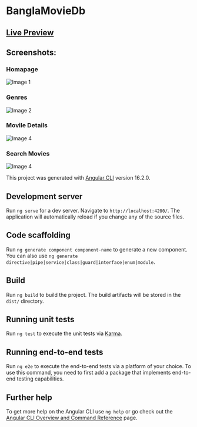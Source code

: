 # BanglaMovieDb

## [Live Preview](https://bangla-movie-db.netlify.app/)


## Screenshots: 
### Homapage
![Image 1](https://i.ibb.co/D4sBWDS/Screenshot-1.png) 

### Genres
![Image 2](https://i.ibb.co/Z8PLTP9/Screenshot-2.png) 

### Movile Details
![Image 4](https://i.ibb.co/vvHp1kZ/image.png)



### Search Movies
![Image 4](https://i.ibb.co/bQbFf8n/Screenshot-4.png)



This project was generated with [Angular CLI](https://github.com/angular/angular-cli) version 16.2.0.

## Development server

Run `ng serve` for a dev server. Navigate to `http://localhost:4200/`. The application will automatically reload if you change any of the source files.

## Code scaffolding

Run `ng generate component component-name` to generate a new component. You can also use `ng generate directive|pipe|service|class|guard|interface|enum|module`.

## Build

Run `ng build` to build the project. The build artifacts will be stored in the `dist/` directory.

## Running unit tests

Run `ng test` to execute the unit tests via [Karma](https://karma-runner.github.io).

## Running end-to-end tests

Run `ng e2e` to execute the end-to-end tests via a platform of your choice. To use this command, you need to first add a package that implements end-to-end testing capabilities.

## Further help

To get more help on the Angular CLI use `ng help` or go check out the [Angular CLI Overview and Command Reference](https://angular.io/cli) page.

